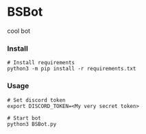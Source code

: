 # BSBot

cool bot

### Install

    # Install requirements  
	python3 -m pip install -r requirements.txt  

### Usage

    # Set discord token  
	export DISCORD_TOKEN=<My very secret token>  
  
	# Start bot  
	python3 BSBot.py  
